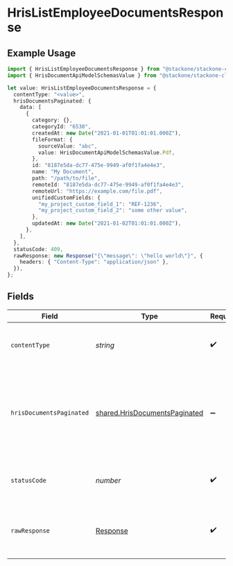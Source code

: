 # HrisListEmployeeDocumentsResponse

## Example Usage

```typescript
import { HrisListEmployeeDocumentsResponse } from "@stackone/stackone-client-ts/sdk/models/operations";
import { HrisDocumentApiModelSchemasValue } from "@stackone/stackone-client-ts/sdk/models/shared";

let value: HrisListEmployeeDocumentsResponse = {
  contentType: "<value>",
  hrisDocumentsPaginated: {
    data: [
      {
        category: {},
        categoryId: "6530",
        createdAt: new Date("2021-01-01T01:01:01.000Z"),
        fileFormat: {
          sourceValue: "abc",
          value: HrisDocumentApiModelSchemasValue.Pdf,
        },
        id: "8187e5da-dc77-475e-9949-af0f1fa4e4e3",
        name: "My Document",
        path: "/path/to/file",
        remoteId: "8187e5da-dc77-475e-9949-af0f1fa4e4e3",
        remoteUrl: "https://example.com/file.pdf",
        unifiedCustomFields: {
          "my_project_custom_field_1": "REF-1236",
          "my_project_custom_field_2": "some other value",
        },
        updatedAt: new Date("2021-01-02T01:01:01.000Z"),
      },
    ],
  },
  statusCode: 409,
  rawResponse: new Response("{\"message\": \"hello world\"}", {
    headers: { "Content-Type": "application/json" },
  }),
};
```

## Fields

| Field                                                                                 | Type                                                                                  | Required                                                                              | Description                                                                           |
| ------------------------------------------------------------------------------------- | ------------------------------------------------------------------------------------- | ------------------------------------------------------------------------------------- | ------------------------------------------------------------------------------------- |
| `contentType`                                                                         | *string*                                                                              | :heavy_check_mark:                                                                    | HTTP response content type for this operation                                         |
| `hrisDocumentsPaginated`                                                              | [shared.HrisDocumentsPaginated](../../../sdk/models/shared/hrisdocumentspaginated.md) | :heavy_minus_sign:                                                                    | The documents related to the employee with the given identifier were retrieved.       |
| `statusCode`                                                                          | *number*                                                                              | :heavy_check_mark:                                                                    | HTTP response status code for this operation                                          |
| `rawResponse`                                                                         | [Response](https://developer.mozilla.org/en-US/docs/Web/API/Response)                 | :heavy_check_mark:                                                                    | Raw HTTP response; suitable for custom response parsing                               |
